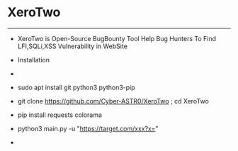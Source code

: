 # XeroTwo
-------------------
 - XeroTwo is Open-Source BugBounty Tool Help Bug Hunters To Find LFI,SQLi,XSS Vulnerability in WebSite

 - Installation
 - ```bash
 - sudo apt install git python3 python3-pip
 - git clone https://github.com/Cyber-ASTR0/XeroTwo ; cd XeroTwo
 - pip install requests colorama
 - python3 main.py -u "https://target.com/xxx?x="
 - ```
